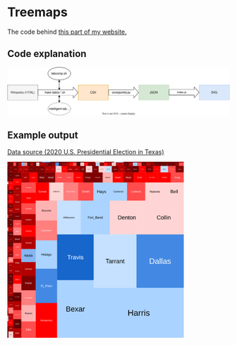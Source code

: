 # Treemaps

The code behind [this part of my website.](https://bengordon.dev/projects/elections/treemaps)

## Code explanation

![explanation](./explanation.svg)


## Example output
[Data source (2020 U.S. Presidential Election in Texas)](https://en.wikipedia.org/wiki/2020_United_States_presidential_election_in_Texas#Results_by_county)

<img src="./Texas2020.svg" width="400" height="400"/>
